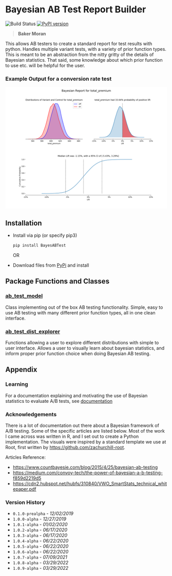 # Bayesian AB Test Report Builder

![Build Status](https://github.com/bakermoran/BayesABTest/workflows/Build%20Status/badge.svg?branch=main)
[![PyPI version](https://badge.fury.io/py/BayesABTest.svg)](https://badge.fury.io/py/BayesABTest)

> **Baker Moran**

This allows AB testers to create a standard report for test results with python. Handles multiple variant tests, with a variety of prior function types. This is meant to be an abstraction from the nitty gritty of the details of Bayesian statistics. That said, some knowledge about which prior function to use etc. will be helpful for the user.

### Example Output for a conversion rate test

![alt text](docs/package_documentation/img/one_var_continuous.png "Conversion Rate Example")

## Installation

- Install via pip (or specify pip3)

  ```bash
  pip install BayesABTest
  ```

  OR

- Download files from [PyPi](https://pypi.org/project/BayesABTest/#files) and install

## Package Functions and Classes

### [ab_test_model](docs/package_documentation/ab_test_model.md)

Class implementing out of the box AB testing functionality. Simple, easy to use AB testing with many different prior function types, all in one clean interface.

### [ab_test_dist_explorer](docs/package_documentation/ab_test_dist_explorer.md)

Functions allowing a user to explore different distributions with simple to user interface. Allows a user to visually learn about bayesian statistics, and inform proper prior function choice when doing Bayesian AB testing.

## Appendix

### Learning

For a documentation explaining and motivating the use of Bayesian statistics to evaluate A/B tests, see [documentation](docs/besyian_ab_testing/Bayesian_AB_Testing_explainer.md)

### Acknowledgements

There is a lot of documentation out there about a Bayesian framework of A/B testing. Some of the specific articles are listed below. Most of the work I came across was written in R, and I set out to create a Python implementation. The visuals were inspired by a standard template we use at Root, first written by <https://github.com/zachurchill-root>.

Articles Reference:

- <https://www.countbayesie.com/blog/2015/4/25/bayesian-ab-testing>
- <https://medium.com/convoy-tech/the-power-of-bayesian-a-b-testing-f859d2219d5>
- <https://cdn2.hubspot.net/hubfs/310840/VWO_SmartStats_technical_whitepaper.pdf>

### Version History

- `0.1.0-prealpha` - _12/02/2019_
- `1.0.0-alpha` - _12/27/2019_
- `1.0.1-alpha` - _01/02/2020_
- `1.0.2-alpha` - _06/17/2020_
- `1.0.3-alpha` - _06/17/2020_
- `1.0.4-alpha` - _06/22/2020_
- `1.0.5-alpha` - _06/22/2020_
- `1.0.6-alpha` - _06/22/2020_
- `1.0.7-alpha` - _07/09/2021_
- `1.0.8-alpha` - _03/29/2022_
- `1.0.9-alpha` - _03/29/2022_

